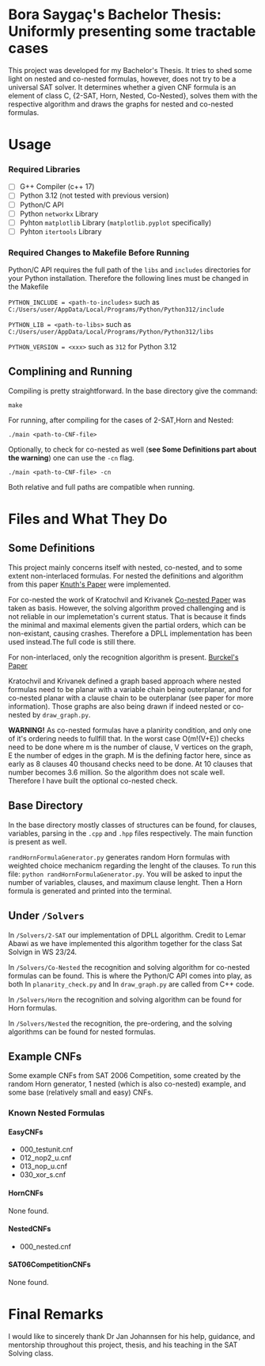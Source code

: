 # Bora Saygaç's Bachelor Thesis: Uniformly presenting some tractable cases
This project was developed for my Bachelor's Thesis. It tries to shed some light on nested and co-nested formulas, however, does not try to be a universal SAT solver. It determines whether a given CNF formula is an element of class C, {2-SAT, Horn, Nested, Co-Nested}, solves them with the respective algorithm and draws the graphs for nested and co-nested formulas.

# Usage
### Required Libraries 
- [ ] G++ Compiler (c++ 17)
- [ ] Python 3.12 (not tested with previous version)
- [ ] Python/C API
- [ ] Python ```networkx``` Library
- [ ] Pyhton ```matplotlib``` Library (```matplotlib.pyplot``` specifically)
- [ ] Pyhton ```itertools``` Library

### Required Changes to Makefile Before Running 
Python/C API requires the full path of the ```libs``` and ```includes``` directories for your Python installation. Therefore the following lines must be changed in the Makefile 

```PYTHON_INCLUDE = <path-to-includes>``` such as ```C:/Users/user/AppData/Local/Programs/Python/Python312/include```

```PYTHON_LIB = <path-to-libs>``` such as ```C:/Users/user/AppData/Local/Programs/Python/Python312/libs```

```PYTHON_VERSION = <xxx>``` such as ```312``` for Python 3.12

## Complining and Running 
Compiling is pretty straightforward. In the base directory give the command:

```make```

For running, after compiling for the cases of 2-SAT,Horn and Nested:

```./main <path-to-CNF-file>```

Optionally, to check for co-nested as well (**see Some Definitions part about the warning**) one can use the ```-cn``` flag.

```./main <path-to-CNF-file> -cn```

Both relative and full paths are compatible when running.

# Files and What They Do
## Some Definitions 
This project mainly concerns itself with nested, co-nested, and to some extent non-interlaced formulas. 
For nested the definitions and algorithm from this paper [Knuth's Paper](https://arxiv.org/abs/cs/9301111) were implemented.

For co-nested the work of Kratochvil and Krivanek [Co-nested Paper](https://link.springer.com/article/10.1007/BF01209713) was taken as basis. However, the solving algorithm proved challenging and is not reliable in our implemetation's current status. That is because it finds the minimal and maximal elements given the partial orders, which can be non-existant, causing crashes. Therefore a DPLL implementation has been used instead.The full code is still there. 

For non-interlaced, only the recognition algorithm is present. [Burckel's Paper](https://arxiv.org/abs/1803.10574)

Kratochvil and Krivanek defined a graph based approach where nested formulas need to be planar with a variable chain being outerplanar, and for co-nested planar with a clause chain to be outerplanar (see paper for more information). Those graphs are also being drawn if indeed nested or co-nested by ```draw_graph.py```.

**WARNING!** As co-nested formulas have a planirity condition, and only one of it's ordering needs to fullfill that. In the worst case O(m!(V+E)) checks need to be done where m is the number of clause, V vertices on the graph, E the number of edges in the graph. M is the defining factor here, since as early as 8 clauses 40 thousand checks need to be done. At 10 clauses that number becomes 3.6 million. So the algorithm does not scale well. Therefore I have built the optional co-nested check.

## Base Directory
In the base directory mostly classes of structures can be found, for clauses, variables, parsing in the ```.cpp``` and ```.hpp``` files respectively. The main function is present as well. 

```randHornFormulaGenerator.py``` generates random Horn formulas with weighted choice mechanicm regarding the lenght of the clauses. To run this file: ```python randHornFormulaGenerator.py```. You will be asked to input the number of variables, clauses, and maximum clause lenght. Then a Horn formula is generated and printed into the terminal.

## Under ```/Solvers```
In ```/Solvers/2-SAT``` our implementation of DPLL algorithm. Credit to Lemar Abawi as we have implemented this algorithm together for the class Sat Solvign in WS 23/24.

In ```/Solvers/Co-Nested``` the recognition and solving algorithm for co-nested formulas can be found. This is where the Python/C API comes into play, as both In ```planarity_check.py``` and In ```draw_graph.py``` are called from C++ code. 

In ```/Solvers/Horn``` the recognition and solving algorithm can be found for Horn formulas.

In ```/Solvers/Nested``` the recognition, the pre-ordering, and the solving algorithms can be found for nested formulas. 
 
## Example CNFs
Some example CNFs from SAT 2006 Competition, some created by the random Horn generator, 1 nested (which is also co-nested) example, and some base (relatively small and easy) CNFs.

### Known Nested Formulas
#### EasyCNFs
* 000_testunit.cnf
* 012_nop2_u.cnf
* 013_nop_u.cnf
* 030_xor_s.cnf

#### HornCNFs
None found.

#### NestedCNFs
* 000_nested.cnf

#### SAT06CompetitionCNFs
None found.

# Final Remarks

I would like to sincerely thank Dr Jan Johannsen for his help, guidance, and mentorship throughout this project, thesis, and his teaching in the SAT Solving class. 